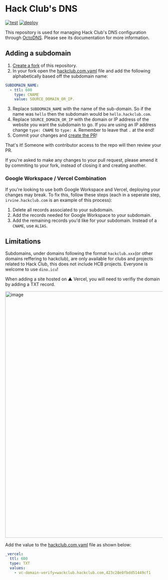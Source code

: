 # Hack Club's DNS

[![test](https://github.com/hackclub/dns/workflows/test/badge.svg)](https://github.com/hackclub/dns/actions?query=workflow%3Atest)
[![deploy](https://github.com/hackclub/dns/workflows/deploy/badge.svg)](https://github.com/hackclub/dns/actions?query=workflow%3Adeploy)

This repository is used for managing Hack Club's DNS configuration through [OctoDNS](https://github.com/github/octodns). Please see its documentation for more information.

## Adding a subdomain

1. [Create a fork](https://docs.github.com/en/free-pro-team@latest/github/getting-started-with-github/fork-a-repo) of this repository.
2. In your fork open the [hackclub.com.yaml](./hackclub.com.yaml) file and add the following alphabetically based off the subdomain name:

```yaml
SUBDOMAIN_NAME:
  - ttl: 600
    type: CNAME
    value: SOURCE_DOMAIN_OR_IP.
```

3. Replace `SUBDOMAIN_NAME` with the name of the sub-domain. So if the name was `hello` then the subdomain would be `hello.hackclub.com`.
4. Replace `SOURCE_DOMAIN_OR_IP` with the domain or IP address of the website you want the subdomain to go. If you are using an IP address change `type: CNAME` to `type: A`. Remember to leave that `.` at the end!
5. Commit your changes and [create the PR](https://docs.github.com/en/free-pro-team@latest/github/collaborating-with-issues-and-pull-requests/creating-a-pull-request-from-a-fork)!

That's it! Someone with contributor access to the repo will then review your PR.

If you're asked to make any changes to your pull request, please amend it by commiting to your fork, instead of closing it and creating another.

### Google Workspace / Vercel Combination

If you're looking to use both Google Workspace and Vercel, deploying your changes may break. To fix this, follow these steps (each in a seperate step, `irvine.hackclub.com` is an example of this process):

1. Delete all records associated to your subdomain.
2. Add the records needed for Google Workspace to your subdomain.
3. Add the remaining records you'd like for your subdomain. Instead of a `CNAME`, use `ALIAS`.

## Limitations

Subdomains, under domains following the format `hackclub.xxx`(or other domains reffering to hackclub), are only available for clubs and projects related to Hack Club, this does not include HCB projects. Everyone is welcome to use `dino.icu`!

When adding a site hosted on ▲ Vercel, you will need to verifiy the domain by adding a TXT record.

<img width="787" alt="image" src="https://user-images.githubusercontent.com/63619830/171483050-68d3123b-3b16-4293-b7f1-f5259f6d039b.png">

Add the value to the [hackclub.com.yaml](./hackclub.com.yaml) file as shown below:

```yaml
_vercel:
  ttl: 600
  type: TXT
  values:
    - vc-domain-verify=wackclub.hackclub.com,423c28e0fbdd51449cf1
 ```
